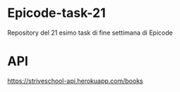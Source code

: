 # Epicode-task-21
Repository del 21 esimo task di fine settimana di Epicode

# API
https://striveschool-api.herokuapp.com/books
